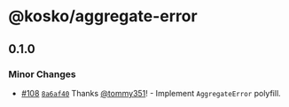 # @kosko/aggregate-error

## 0.1.0

### Minor Changes

- [#108](https://github.com/tommy351/kosko/pull/108) [`8a6af40`](https://github.com/tommy351/kosko/commit/8a6af40da68fd3a3c8186e3ce008fc06955c4dc4) Thanks [@tommy351](https://github.com/tommy351)! - Implement `AggregateError` polyfill.
